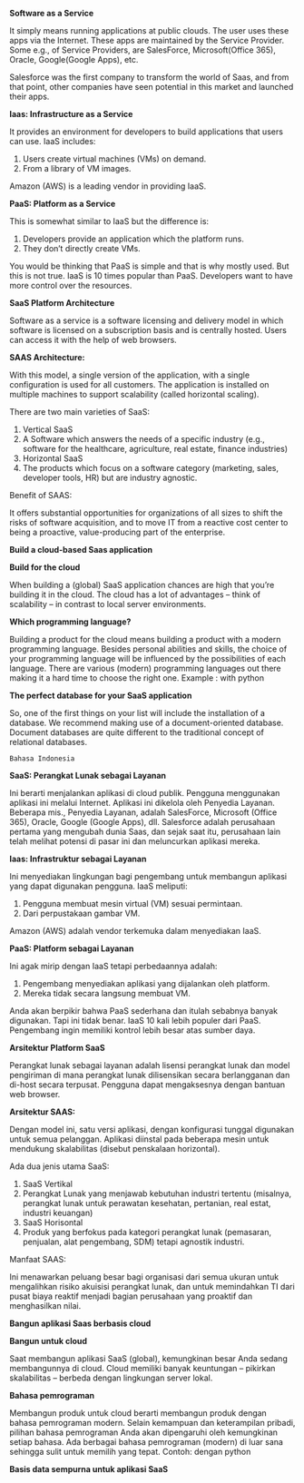 **Software as a Service**

It simply means running applications at public clouds. The user uses these apps via the Internet. These apps are maintained by the Service Provider. Some e.g., of Service Providers, are SalesForce, Microsoft(Office 365), Oracle, Google(Google Apps), etc.

Salesforce was the first company to transform the world of Saas, and from that point, other companies have seen potential in this market and launched their apps.

**Iaas: Infrastructure as a Service**

It provides an environment for developers to build applications that users can use. 
IaaS includes: 
1. Users create virtual machines (VMs) on demand. 
2. From a library of VM images. 

Amazon (AWS) is a leading vendor in providing IaaS.

**PaaS: Platform as a Service**

This is somewhat similar to IaaS but the difference is:
1. Developers provide an application which the platform runs.
2. They don’t directly create VMs.

You would be thinking that PaaS is simple and that is why mostly used. But this is not true. IaaS is 10 times popular than PaaS. Developers want to have more control over the resources.

**SaaS Platform Architecture**

Software as a service is a software licensing and delivery model in which software is licensed on a subscription basis and is centrally hosted. Users can access it with the help of web browsers.

**SAAS Architecture:**

With this model, a single version of the application, with a single configuration is used for all customers. The application is installed on multiple machines to support scalability (called horizontal scaling).

There are two main varieties of SaaS:
1. Vertical SaaS
2. A Software which answers the needs of a specific industry (e.g., software for the healthcare, agriculture, real estate, finance industries)
3. Horizontal SaaS
4. The products which focus on a software category (marketing, sales, developer tools, HR) but are industry agnostic.

Benefit of SAAS:

It offers substantial opportunities for organizations of all sizes to shift the risks of software acquisition, and to move IT from a reactive cost center to being a proactive, value-producing part of the enterprise.

**Build a cloud-based Saas application**

**Build for the cloud**

When building a (global) SaaS application chances are high that you’re building it in the cloud. The cloud has a lot of advantages – think of scalability – in contrast to local server environments.

**Which programming language?**

Building a product for the cloud means building a product with a modern programming language. Besides personal abilities and skills, the choice of your programming language will be influenced by the possibilities of each language. There are various (modern) programming languages out there making it a hard time to choose the right one. Example : with python

**The perfect database for your SaaS application**

So, one of the first things on your list will include the installation of a database. We recommend making use of a document-oriented database. Document databases are quite different to the traditional concept of relational databases.

```
Bahasa Indonesia
```

**SaaS: Perangkat Lunak sebagai Layanan**

Ini berarti menjalankan aplikasi di cloud publik. Pengguna menggunakan aplikasi ini melalui Internet. Aplikasi ini dikelola oleh Penyedia Layanan. Beberapa mis., Penyedia Layanan, adalah SalesForce, Microsoft (Office 365), Oracle, Google (Google Apps), dll.
Salesforce adalah perusahaan pertama yang mengubah dunia Saas, dan sejak saat itu, perusahaan lain telah melihat potensi di pasar ini dan meluncurkan aplikasi mereka.

**Iaas: Infrastruktur sebagai Layanan**

Ini menyediakan lingkungan bagi pengembang untuk membangun aplikasi yang dapat digunakan pengguna.
IaaS meliputi:
1. Pengguna membuat mesin virtual (VM) sesuai permintaan.
2. Dari perpustakaan gambar VM.

Amazon (AWS) adalah vendor terkemuka dalam menyediakan IaaS.

**PaaS: Platform sebagai Layanan**

Ini agak mirip dengan IaaS tetapi perbedaannya adalah:
1. Pengembang menyediakan aplikasi yang dijalankan oleh platform.
2. Mereka tidak secara langsung membuat VM.

Anda akan berpikir bahwa PaaS sederhana dan itulah sebabnya banyak digunakan. Tapi ini tidak benar. IaaS 10 kali lebih populer dari PaaS. Pengembang ingin memiliki kontrol lebih besar atas sumber daya.

**Arsitektur Platform SaaS**

Perangkat lunak sebagai layanan adalah lisensi perangkat lunak dan model pengiriman di mana perangkat lunak dilisensikan secara berlangganan dan di-host secara terpusat. Pengguna dapat mengaksesnya dengan bantuan web browser.

**Arsitektur SAAS:**

Dengan model ini, satu versi aplikasi, dengan konfigurasi tunggal digunakan untuk semua pelanggan. Aplikasi diinstal pada beberapa mesin untuk mendukung skalabilitas (disebut penskalaan horizontal).

Ada dua jenis utama SaaS:
1. SaaS Vertikal
2. Perangkat Lunak yang menjawab kebutuhan industri tertentu (misalnya, perangkat lunak untuk perawatan kesehatan, pertanian, real estat, industri keuangan)
3. SaaS Horisontal
4. Produk yang berfokus pada kategori perangkat lunak (pemasaran, penjualan, alat pengembang, SDM) tetapi agnostik industri.

Manfaat SAAS:

Ini menawarkan peluang besar bagi organisasi dari semua ukuran untuk mengalihkan risiko akuisisi perangkat lunak, dan untuk memindahkan TI dari pusat biaya reaktif menjadi bagian perusahaan yang proaktif dan menghasilkan nilai.

**Bangun aplikasi Saas berbasis cloud**

**Bangun untuk cloud**

Saat membangun aplikasi SaaS (global), kemungkinan besar Anda sedang membangunnya di cloud. Cloud memiliki banyak keuntungan – pikirkan skalabilitas – berbeda dengan lingkungan server lokal.

**Bahasa pemrograman**

Membangun produk untuk cloud berarti membangun produk dengan bahasa pemrograman modern. Selain kemampuan dan keterampilan pribadi, pilihan bahasa pemrograman Anda akan dipengaruhi oleh kemungkinan setiap bahasa. Ada berbagai bahasa pemrograman (modern) di luar sana sehingga sulit untuk memilih yang tepat. Contoh: dengan python

**Basis data sempurna untuk aplikasi SaaS**
